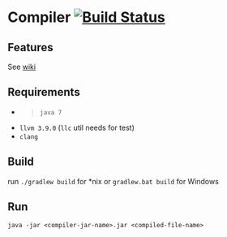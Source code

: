 # Compiler [![Build Status](https://travis-ci.org/Undin/compiler.svg?branch=master)](https://travis-ci.org/Undin/compiler)

## Features
See [wiki](https://github.com/Undin/compiler/wiki)

## Requirements
* > `java 7`
* `llvm 3.9.0` (`llc` util needs for test)
* `clang`

## Build
run `./gradlew build` for *nix or `gradlew.bat build` for Windows

## Run
`java -jar <compiler-jar-name>.jar <compiled-file-name>`
